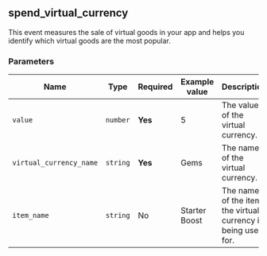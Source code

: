 <!-- order:23 -->
## spend_virtual_currency

This event measures the sale of virtual goods in your app and helps you identify which virtual goods are the most popular.

### Parameters

| Name                    | Type     | Required | Example value | Description                                                  |
| ----------------------- | -------- | -------- | ------------- | ------------------------------------------------------------ |
| `value`                 | `number` | **Yes**  | 5             | The value of the virtual currency.                           |
| `virtual_currency_name` | `string` | **Yes**  | Gems          | The name of the virtual currency.                            |
| `item_name`             | `string` | No       | Starter Boost | The name of the item the virtual currency is being used for. |
